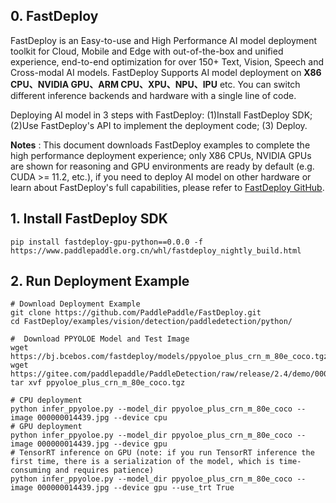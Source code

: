 ## 0. FastDeploy

FastDeploy is an Easy-to-use and High Performance AI model deployment toolkit for Cloud, Mobile and Edge with out-of-the-box and unified experience, end-to-end optimization for over 150+ Text, Vision, Speech and Cross-modal AI models. FastDeploy Supports AI model deployment on
**X86 CPU、NVIDIA GPU、ARM CPU、XPU、NPU、IPU** etc. You can switch different inference backends and hardware with a single line of code.

Deploying AI model in 3 steps with FastDeploy: (1)Install FastDeploy SDK;  (2)Use FastDeploy's API to implement the deployment code;  (3) Deploy.

**Notes** : This document downloads FastDeploy examples to complete the high performance deployment experience; only X86 CPUs, NVIDIA GPUs are shown for reasoning and GPU environments are ready by default (e.g. CUDA >= 11.2, etc.), if you need to deploy AI model on other hardware or learn about FastDeploy's full capabilities, please refer to [FastDeploy GitHub](https://github.com/PaddlePaddle/FastDeploy).

## 1. Install FastDeploy SDK
```
pip install fastdeploy-gpu-python==0.0.0 -f https://www.paddlepaddle.org.cn/whl/fastdeploy_nightly_build.html
```
## 2. Run Deployment Example
```
# Download Deployment Example
git clone https://github.com/PaddlePaddle/FastDeploy.git
cd FastDeploy/examples/vision/detection/paddledetection/python/

#  Download PPYOLOE Model and Test Image
wget https://bj.bcebos.com/fastdeploy/models/ppyoloe_plus_crn_m_80e_coco.tgz
wget https://gitee.com/paddlepaddle/PaddleDetection/raw/release/2.4/demo/000000014439.jpg
tar xvf ppyoloe_plus_crn_m_80e_coco.tgz

# CPU deployment
python infer_ppyoloe.py --model_dir ppyoloe_plus_crn_m_80e_coco --image 000000014439.jpg --device cpu
# GPU deployment
python infer_ppyoloe.py --model_dir ppyoloe_plus_crn_m_80e_coco --image 000000014439.jpg --device gpu
# TensorRT inference on GPU (note: if you run TensorRT inference the first time, there is a serialization of the model, which is time-consuming and requires patience)
python infer_ppyoloe.py --model_dir ppyoloe_plus_crn_m_80e_coco --image 000000014439.jpg --device gpu --use_trt True
```